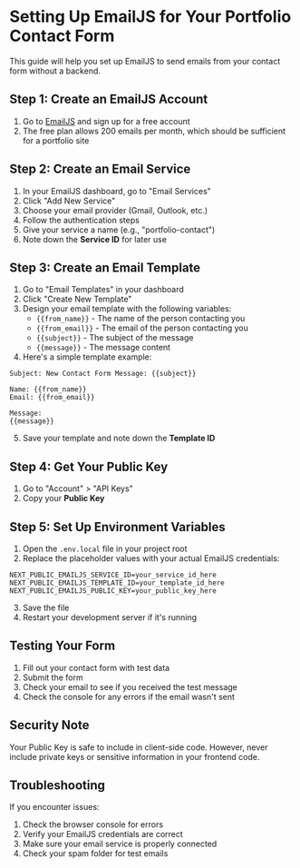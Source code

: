 # Setting Up EmailJS for Your Portfolio Contact Form

This guide will help you set up EmailJS to send emails from your contact form without a backend.

## Step 1: Create an EmailJS Account

1. Go to [EmailJS](https://www.emailjs.com/) and sign up for a free account
2. The free plan allows 200 emails per month, which should be sufficient for a portfolio site

## Step 2: Create an Email Service

1. In your EmailJS dashboard, go to "Email Services"
2. Click "Add New Service"
3. Choose your email provider (Gmail, Outlook, etc.)
4. Follow the authentication steps
5. Give your service a name (e.g., "portfolio-contact")
6. Note down the **Service ID** for later use

## Step 3: Create an Email Template

1. Go to "Email Templates" in your dashboard
2. Click "Create New Template"
3. Design your email template with the following variables:
   - `{{from_name}}` - The name of the person contacting you
   - `{{from_email}}` - The email of the person contacting you
   - `{{subject}}` - The subject of the message
   - `{{message}}` - The message content
4. Here's a simple template example:

```
Subject: New Contact Form Message: {{subject}}

Name: {{from_name}}
Email: {{from_email}}

Message:
{{message}}
```

5. Save your template and note down the **Template ID**

## Step 4: Get Your Public Key

1. Go to "Account" > "API Keys"
2. Copy your **Public Key**

## Step 5: Set Up Environment Variables

1. Open the `.env.local` file in your project root
2. Replace the placeholder values with your actual EmailJS credentials:

```
NEXT_PUBLIC_EMAILJS_SERVICE_ID=your_service_id_here
NEXT_PUBLIC_EMAILJS_TEMPLATE_ID=your_template_id_here
NEXT_PUBLIC_EMAILJS_PUBLIC_KEY=your_public_key_here
```

3. Save the file
4. Restart your development server if it's running

## Testing Your Form

1. Fill out your contact form with test data
2. Submit the form
3. Check your email to see if you received the test message
4. Check the console for any errors if the email wasn't sent

## Security Note

Your Public Key is safe to include in client-side code. However, never include private keys or sensitive information in your frontend code.

## Troubleshooting

If you encounter issues:

1. Check the browser console for errors
2. Verify your EmailJS credentials are correct
3. Make sure your email service is properly connected
4. Check your spam folder for test emails
